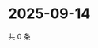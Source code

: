 # 2025-09-14

共 0 条

<!-- BEGIN ZHIHUQUESTIONS -->
<!-- 最后更新时间 Sun Sep 14 2025 16:13:10 GMT+0800 (China Standard Time) -->

<!-- END ZHIHUQUESTIONS -->
